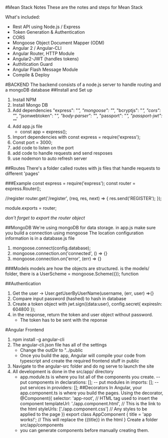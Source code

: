 #Mean Stack Notes
These are the notes and steps for Mean Stack

What's included:
- Rest API using Node.js / Express
- Token Generation & Authentication
- CORS
- Mongoose Object Document Mapper (ODM)
- Angular 2 / Angular-CLI
- Angular Router, HTTP Module
- Angular2-JWT (handles tokens)
- Authitication Guard
- Angular Flash Message Module
- Compile & Deploy

#BACKEND
The backend consists of a node.js server to handle routing and a mongoDB database
##Install and Set up
1. Install NPM
2. Install Mongo DB
3. Add dependencies
    "express": "*",
    "mongoose": "*",
    "bcryptjs": "*",
    "cors": "*",
    "jsonwebtoken": "*",
    "body-parser": "*",
    "passport": "*",
    "passport-jwt": "*"
4. Add app.js file
    - const app = express();
5. Import dependencies with const express = require('express');
6. Const port = 3000;
7. add code to listen on the port
8. add code to handle requests and send resposes
9. use nodemon to auto refresh server

##Routes
There's a folder called routes with js files that handle requests to different 'pages'

###Example
const express = require('express');
const router = express.Router();

//register
router.get('/register', (req, res, next) => {
    res.send('REGISTER');
});

module.exports = router;

*don't forget to export the router object*

##MongoDB
We're using mongoDB for data storage.
in app.js make sure you build a connection using mongoose
The location configuration information is in a database.js file
1. mongoose.connect(config.database);
2. mongoose.connection.on('connected', () => {}
3. mongoose.connection.on('error', (err) => {}

###Models
models are how the objects are structured. is the models/ folder, there is a UserScheme = mongoose.Scheme({}); function

##Authentication
1. Get the user -> User.getUserByUserName(username, (err, user) =>{}
2. Compare input password (hashed) to hash in database
3. Create a token object with jwt.sign({data:user}, config.secret{
expiresIn: 604800 });
4. in the response, return the token and user object without password. 
    - The token has to be sent with the reponse

#Angular Frontend 
1. npm install -g angular-cli
2. The angular-cli.json file has all of the settings
    - Change the outDir to "../public
    - Once you build the app, Angular will compile your code from typescript and create the required frontend stuff in public
3. Navigate to the angular-src folder and do ng serve to launch the site
4. All development is done in the src/app/ directory
    - app.module.ts is where you list all of the components you create.
    -- put components in declarations: [];
    -- put modules in imports: [];
    -- put services in providers: [];
##Decorators
In Angular, your app.component.ts is where you build the pages. Using the decorator,
    @Component({
        selector: 'app-root',                       // HTML tag used to insert the component
        templateUrl: './app.component.html',        // This is the link to the html
        styleUrls: ['./app.component.css']          // Any styles to be applied to the page
    })
    export class AppComponent {
        title = 'app works!';                        // This will replace the {{title}} in the html
    }
Create a folder src/app/components
    - you can generate components before manually creating them.

